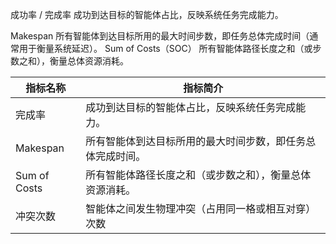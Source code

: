 成功率 / 完成率 成功到达目标的智能体占比，反映系统任务完成能力。

Makespan 所有智能体到达目标所用的最大时间步数，即任务总体完成时间（通常用于衡量系统延迟）。
Sum of Costs（SOC） 所有智能体路径长度之和（或步数之和），衡量总体资源消耗。

| 指标名称         | 指标简介                          |
|--------------|-------------------------------|
| 完成率          | 成功到达目标的智能体占比，反映系统任务完成能力。      |
| Makespan     | 所有智能体到达目标所用的最大时间步数，即任务总体完成时间。 |
| Sum of Costs | 所有智能体路径长度之和（或步数之和），衡量总体资源消耗。  |
| 冲突次数         | 智能体之间发生物理冲突（占用同一格或相互对穿）次数     |


